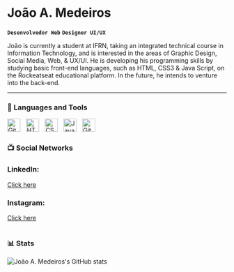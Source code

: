 #  João A. Medeiros 

**`Desenvolvedor Web`** **`Designer UI/UX`**

João is currently a student at IFRN, taking an integrated technical course in Information Technology, and is interested in the areas of Graphic Design, Social Media, Web, & UX/UI. He is developing his programming skills by studying basic front-end languages, such as HTML, CSS3 & Java Script, on the Rockeatseat educational platform. In the future, he intends to venture into the back-end.

---

### 🧰 Languages and Tools




<img align="left" alt="Git" width="30px" style="padding-right:10px;" src="https://cdn.jsdelivr.net/gh/devicons/devicon/icons/git/git-original.svg" />
<img align="left" alt="HTML" width="30px" style="padding-right:10px;" src="https://cdn.jsdelivr.net/gh/devicons/devicon/icons/html5/html5-plain.svg" />
<img align="left" alt="CSS" width="30px" style="padding-right:10px;" src="https://cdn.jsdelivr.net/gh/devicons/devicon/icons/css3/css3-plain.svg" />
<img align="left" alt="JavaScript" width="30px" style="padding-right:10px;" src="https://cdn.jsdelivr.net/gh/devicons/devicon/icons/javascript/javascript-plain.svg" />
<img align="left" alt="GitHub" width="30px" style="padding-right:10px;" src="https://cdn.jsdelivr.net/gh/devicons/devicon/icons/github/github-original.svg" />
<br />

#

### 📺 Social Networks 
<h3>LinkedIn:</h3> <a target="_blank" " href="https://www.linkedin.com/in/jo%C3%A3oamedeiros/">Click here</a>
<h3>Instagram:</h3> <a target="_blank" " href=https://www.instagram.com/joaomedeiros.web/">Click here</a>

#

### 📊 Stats

![João A. Medeiros's GitHub stats](https://github-readme-stats.vercel.app/api?username=joaaopedromedeiros&show_icons=true&theme=transparent)

<!-- ![GitHub Streak](https://streak-stats.demolab.com?user=ForrestKnight&theme=gruvbox&border_radius=4.5) -->

#
<!--
<details>
 <summary><h3>👨‍💻Mais sobre João! </h3></summary>
   Founder of the educational project, RepertorioVestibulando, which aims to provide quality education to all young people in Brazil! He's also founder of the educational project, IFocus, which aims to provide quality education to all young people in Brazil! Creator of digital content on Instagram, in the study niche! There he shows his study routine, tips, techniques and helps students with questions!
   
To check out his professional portfolio, in the design area, visit his Instagram page, joaomedeiros.web.
Find out more about RepertórioVestibulando, one of his projects, on Instagram by searching for repertoriovestibulando.
You can also check out his academic profile, on instagram joaaopedro.medeiros

🖥 Software Skills | Figma, Illustrator, Photoshop, Visual Studio, Wordpress, Canva, Cap Cut
📊 Time & Team Management | Notion, Miro, Excel, Word, Canva, trello, discord, Google Meet & zoom.
-->
[website]: https://www.instagram.com/joaomedeiros.web/
